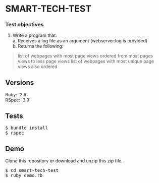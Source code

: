 # SMART-TECH-TEST

### Test objectives

1. Write a program that:</br>
a. Receives a log file as an argument (webserver.log is
provided)</br>
b. Returns the following:</br>
> list of webpages with most page views ordered from most pages views to less page views
> list of webpages with most unique page views also ordered

## Versions

Ruby: '2.6' </br>
RSpec: '3.9'

## Tests

<pre>
$ bundle install
$ rspec
</pre>

## Demo

Clone this repository or download and unzip this zip file.

<pre>
$ cd smart-tech-test
$ ruby demo.rb
</pre>

